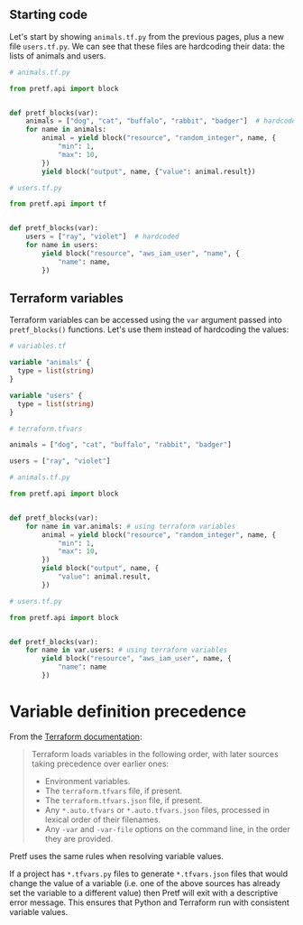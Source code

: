 ## Starting code

Let's start by showing `animals.tf.py` from the previous pages, plus a new file `users.tf.py`. We can see that these files are hardcoding their data: the lists of animals and users.

```python
# animals.tf.py

from pretf.api import block


def pretf_blocks(var):
    animals = ["dog", "cat", "buffalo", "rabbit", "badger"]  # hardcoded
    for name in animals:
        animal = yield block("resource", "random_integer", name, {
            "min": 1,
            "max": 10,
        })
        yield block("output", name, {"value": animal.result})
```

```python
# users.tf.py

from pretf.api import tf


def pretf_blocks(var):
    users = ["ray", "violet"]  # hardcoded
    for name in users:
        yield block("resource", "aws_iam_user", "name", {
            "name": name,
        })
```

## Terraform variables

Terraform variables can be accessed using the `var` argument passed into `pretf_blocks()` functions. Let's use them instead of hardcoding the values:


```terraform
# variables.tf

variable "animals" {
  type = list(string)
}

variable "users" {
  type = list(string)
}
```

```terraform
# terraform.tfvars

animals = ["dog", "cat", "buffalo", "rabbit", "badger"]

users = ["ray", "violet"]
```

```python
# animals.tf.py

from pretf.api import block


def pretf_blocks(var):
    for name in var.animals: # using terraform variables
        animal = yield block("resource", "random_integer", name, {
            "min": 1,
            "max": 10,
        })
        yield block("output", name, {
            "value": animal.result,
        })
```

```python
# users.tf.py

from pretf.api import block


def pretf_blocks(var):
    for name in var.users: # using terraform variables
        yield block("resource", "aws_iam_user", name, {
            "name": name
        })
```

# Variable definition precedence

From the [Terraform documentation](https://www.terraform.io/docs/configuration/variables.html#variable-definition-precedence
):

<blockquote>
    <p>Terraform loads variables in the following order, with later sources taking precedence over earlier ones:</p>
    <ul>
        <li>Environment variables.</li>
        <li>The <code>terraform.tfvars</code> file, if present.</li>
        <li>The <code>terraform.tfvars.json</code> file, if present.</li>
        <li>Any <code>*.auto.tfvars</code> or <code>*.auto.tfvars.json</code> files, processed in lexical order of their filenames.</li>
        <li> Any <code>-var</code> and <code>-var-file</code> options on the command line, in the order they are provided.</li>
    </ul>
</blockquote>

Pretf uses the same rules when resolving variable values.

If a project has `*.tfvars.py` files to generate `*.tfvars.json` files that would change the value of a variable (i.e. one of the above sources has already set the variable to a different value) then Pretf will exit with a descriptive error message. This ensures that Python and Terraform run with consistent variable values.
